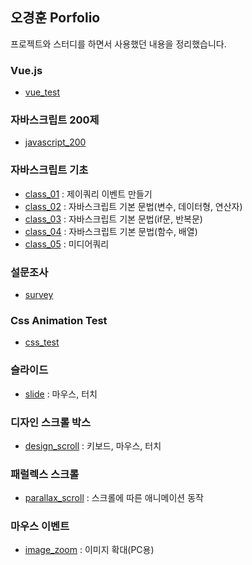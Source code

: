 ## 오경훈 Porfolio

프로젝트와 스터디를 하면서 사용했던 내용을 정리했습니다.

### Vue.js
- [vue_test](https://kei5693.github.io/work/study/vue/vue_test.html)

### 자바스크립트 200제
- [javascript_200](https://kei5693.github.io/work/study/javascript_200/javascript_200.html)

### 자바스크립트 기초
- [class_01](https://kei5693.github.io/work/study/javascript/class_01.html) : 제이쿼리 이벤트 만들기
- [class_02](https://kei5693.github.io/work/study/javascript/class_02.html) : 자바스크립트 기본 문법(변수, 데이터형, 연산자)
- [class_03](https://kei5693.github.io/work/study/javascript/class_03.html) : 자바스크립트 기본 문법(if문, 반복문)
- [class_04](https://kei5693.github.io/work/study/javascript/class_04.html) : 자바스크립트 기본 문법(함수, 배열)
- [class_05](https://kei5693.github.io/work/study/javascript/media_queries.html) : 미디어쿼리

### 설문조사
- [survey](https://kei5693.github.io/work/study/survey/survey_page.html)

### Css Animation Test
- [css_test](https://kei5693.github.io/work/study/css_test/css_test.html)

### 슬라이드
- [slide](https://kei5693.github.io/work/study/slide/slide_flick/index.html) : 마우스, 터치

### 디자인 스크롤 박스
- [design_scroll](https://kei5693.github.io/work/study/scroll/design_scroll/index.html) : 키보드, 마우스, 터치

### 패럴렉스 스크롤
- [parallax_scroll](https://kei5693.github.io/work/study/scroll/parallax_scroll/index.html) : 스크롤에 따른 애니메이션 동작

### 마우스 이벤트
- [image_zoom](https://kei5693.github.io/work/study/mouse_event/img_zoom/index.html) : 이미지 확대(PC용)
